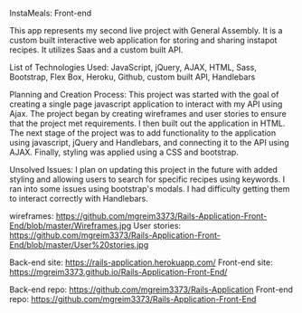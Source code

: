 InstaMeals: Front-end

This app represents my second live project with General Assembly. It is a custom built interactive web application for storing and sharing instapot recipes. It utilizes Saas and a custom built API.


List of Technologies Used: JavaScript, jQuery, AJAX, HTML, Sass, Bootstrap, Flex Box, Heroku, Github, custom built API, Handlebars

Planning and Creation Process: This project was started with the goal of creating a single page javascript application to interact with my API using Ajax. The project began by creating wireframes and user stories to ensure that the project met requirements. I then built out the application in HTML. The next stage of the project was to add functionality to the application using javascript, jQuery and Handlebars, and connecting it to the API using AJAX. Finally, styling was applied using a CSS and bootstrap.

Unsolved Issues: I plan on updating this project in the future with added styling and allowing users to search for specific recipes using keywords. I ran into some issues using bootstrap's modals. I had difficulty getting them to interact correctly with Handlebars.

wireframes: https://github.com/mgreim3373/Rails-Application-Front-End/blob/master/Wireframes.jpg
User stories: https://github.com/mgreim3373/Rails-Application-Front-End/blob/master/User%20stories.jpg

Back-end site: https://rails-application.herokuapp.com/
Front-end site: https://mgreim3373.github.io/Rails-Application-Front-End/

Back-end repo: https://github.com/mgreim3373/Rails-Application
Front-end repo: https://github.com/mgreim3373/Rails-Application-Front-End
